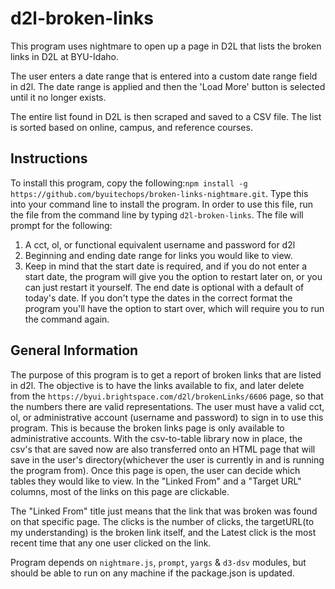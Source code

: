 # d2l-broken-links
This program uses nightmare to open up a page in D2L that lists the broken links in D2L at BYU-Idaho. 

The user enters a date range that is entered into a custom date range field in d2l. The date range is applied and then the 'Load More' button is selected until it no longer exists.

The entire list found in D2L is then scraped and saved to a CSV file. The list is sorted based on online, campus, and reference courses.
## Instructions
To install this program, copy the following:`npm install -g https://github.com/byuitechops/broken-links-nightmare.git`. Type this into your command line to install the program. 
In order to use this file, run the file from the command line by typing `d2l-broken-links`. The file will prompt for the following:
1. A cct, ol, or functional equivalent username and password for d2l
2. Beginning and ending date range for links you would like to view.
3. Keep in mind that the start date is required, and if you do not enter a start date, the program will give you the option to restart later on, or you can just restart it yourself. The end date is  optional with a default of today's date. If you don't type the dates in the correct format the program you'll have the option to start over, which will require you to run the command again.

## General Information
The purpose of this program is to get a report of broken links that are listed in d2l. The objective is to have the links available to fix, and later delete from the `https://byui.brightspace.com/d2l/brokenLinks/6606` page, so that the numbers there are valid representations.
The user must have a valid cct, ol, or administrative account (username and password) to sign in to use this program. This is because the broken links page is only available to administrative accounts.
With the csv-to-table library now in place, the csv's that are saved now are also transferred onto an HTML page that will save in the user's directory(whichever the user is currently in and is running the program from). Once this page is open, the user can decide which tables they would like to view. In the "Linked From" and a "Target URL" columns, most of the links on this page are clickable.

The "Linked From" title just means that the link that was broken was found on that specific page. The clicks is the number of clicks, the targetURL(to my understanding) is the broken link itself, and the Latest click is the most recent time that any one user clicked on the link.

Program depends on `nightmare.js`, `prompt`, `yargs` & `d3-dsv` modules, but should be able to run on any machine if the package.json is updated.
